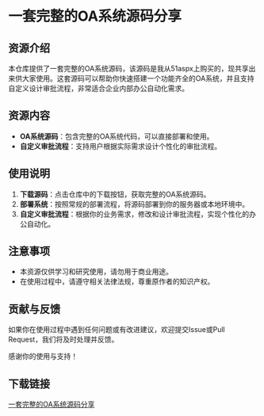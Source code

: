 # 一套完整的OA系统源码分享

## 资源介绍

本仓库提供了一套完整的OA系统源码，该源码是我从51aspx上购买的，现共享出来供大家使用。这套源码可以帮助你快速搭建一个功能齐全的OA系统，并且支持自定义设计审批流程，非常适合企业内部办公自动化需求。

## 资源内容

- **OA系统源码**：包含完整的OA系统代码，可以直接部署和使用。
- **自定义审批流程**：支持用户根据实际需求设计个性化的审批流程。

## 使用说明

1. **下载源码**：点击仓库中的下载按钮，获取完整的OA系统源码。
2. **部署系统**：按照常规的部署流程，将源码部署到你的服务器或本地环境中。
3. **自定义审批流程**：根据你的业务需求，修改和设计审批流程，实现个性化的办公自动化。

## 注意事项

- 本资源仅供学习和研究使用，请勿用于商业用途。
- 在使用过程中，请遵守相关法律法规，尊重原作者的知识产权。

## 贡献与反馈

如果你在使用过程中遇到任何问题或有改进建议，欢迎提交Issue或Pull Request，我们将及时处理并反馈。

感谢你的使用与支持！

## 下载链接

[一套完整的OA系统源码分享](https://pan.quark.cn/s/7d91c23edb5d)
